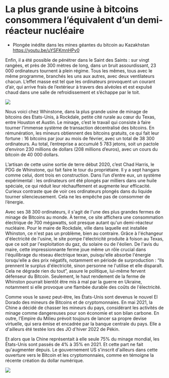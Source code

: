 # La plus grande usine à bitcoins consommera l’équivalent d’un demi-réacteur nucléaire

- Plongée inédite dans les mines géantes du bitcoin au Kazakhstan https://youtu.be/uYSFKmnHPv0

Enfin, il a été possible de pénétrer dans le Saint des Saints : sur vingt rangées, et près de 300 mètres de long, dans un bruit assourdissant, 23 000 ordinateurs tournent à plein régime. Tous les mêmes, tous avec le même programme, branchés les uns aux autres, avec deux ventilateurs chacun. L’effet masse est tel que les ordinateurs provoquent un courant d’air, qui arrive frais de l’extérieur à travers des alvéoles et est expulsé chaud dans une salle de refroidissement et s’échappe par le toit.

![](https://img.phonandroid.com/2022/03/centrale-nucleaire-bitcoin.jpg)

Nous voici chez Whinstone, dans la plus grande usine de minage de bitcoins des Etats-Unis, à Rockdale, petite cité rurale au cœur du Texas, entre Houston et Austin. Le minage, c’est le travail qui consiste à faire tourner l’immense système de transaction décentralisé des bitcoins. En rémunération, les mineurs obtiennent des bitcoins gratuits, ce qui fait leur fortune : 16 bitcoins par jour au mois de février, avec un total de 38 300 ordinateurs. Au total, l’entreprise a accumulé 5 783 jetons, soit un pactole d’environ 230 millions de dollars (208 millions d’euros), avec un cours du bitcoin de 40 000 dollars.

L’artisan de cette usine sortie de terre début 2020, c’est Chad Harris, le PDG de Whinstone, qui fait faire le tour du propriétaire. Il y a sept hangars comme celui, dont trois en construction. Dans l’un d’entre eux, un système expérimental : les ordinateurs ont été plongés par milliers dans une huile spéciale, ce qui réduit leur réchauffement et augmente leur efficacité. Curieux contraste que de voir ces ordinateurs plongés dans du liquide tourner silencieusement. Cela ne les empêche pas de consommer de l’énergie.

Avec ses 38 300 ordinateurs, il s'agit de l'une des plus grandes fermes de minage de Bitcoins au monde. À terme, ce site affichera une consommation électrique de 700 mégawatts, soit presque autant qu'un demi-réacteur nucléaire. Pour le maire de Rockdale, ville dans laquelle est installée Whinston, ce n'est pas un problème, bien au contraire. Grâce à l'échangeur d'électricité de l'usine, le site pompe l'électricité produite à foison au Texas, que ce soit par l'exploitation du gaz, du solaire ou de l'éolien. De l'avis du maire, cette impressionnante ferme joue même un rôle crucial dans l'équilibrage du réseau électrique texan, puisqu'elle absorbe l'énergie lorsqu'elle a des prix négatifs, notamment en période de surproduction : “Ils prennent le surplus d'électricité, sinon personne ne l'utilise et elle disparaît. Cela ne dégrade rien du tout”, assure le politique, lui-même fervent défenseur du Bitcoin. Seulement, le haut rendement de la ferme de Whinston pourrait bientôt être mis à mal par la guerre en Ukraine, notamment si elle provoque une flambée durable des coûts de l'électricité.

Comme vous le savez peut-être, les États-Unis sont devenus le nouvel El Dorado des mineurs de Bitcoins et de cryptomonnaies. En mai 2021, la Chine a décidé de chasser les mineurs du pays, considérant les activités de minage comme dangereuses pour son économie et son bilan carbone. En outre, l'Empire du Milieu prévoit toujours de lancer sa propre devise virtuelle, qui sera émise et encadrée par la banque centrale du pays. Elle a d'ailleurs été testée lors des JO d'hiver 2022 de Pékin.

Et alors que la Chine représentait à elle seule 75% du minage mondial, les États-Unis sont passés de 4% à 35% en 2021. Et cette part ne fait qu'augmenter depuis. Le gouvernement US s'inscrit d'ailleurs dans cette ouverture vers le Bitcoin et les cryptomonnaies, comme en témoigne la récente création du dollar numérique.

![](https://img.phonandroid.com/2022/03/ferme-minage-bitcoin-whinston.jpg)
